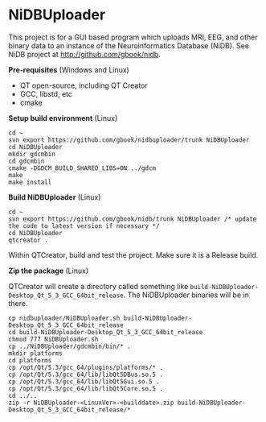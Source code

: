 # NiDBUploader

This project is for a GUI based program which uploads MRI, EEG, and other binary data to an instance of the Neuroinformatics Database (NiDB). See NiDB project at http://github.com/gbook/nidb.

**Pre-requisites** (Windows and Linux)

* QT open-source, including QT Creator
* GCC, libstd, etc
* cmake

**Setup build environment** (Linux)

    cd ~
    svn export https://github.com/gbook/nidbuploader/trunk NiDBUploader
    cd NiDBUploader
    mkdir gdcmbin
    cd gdcmbin
    cmake -DGDCM_BUILD_SHARED_LIBS=ON ../gdcm
    make
    make install

**Build NiDBUploader** (Linux)

    cd ~
    svn export https://github.com/gbook/nidb/trunk NiDBUploader /* update the code to latest version if necessary */
    cd NiDBUploader
    qtcreator .

Within QTCreator, build and test the project. Make sure it is a Release build.

**Zip the package** (Linux)

QTCreator will create a directory called something like `build-NiDBUploader-Desktop_Qt_5_3_GCC_64bit_release`. The NiDBUploader binaries will be in there.

    cp nidbuploader/NiDBUploader.sh build-NiDBUploader-Desktop_Qt_5_3_GCC_64bit_release
    cd build-NiDBUploader-Desktop_Qt_5_3_GCC_64bit_release
    chmod 777 NiDBUploader.sh
    cp ../NiDBUploader/gdcmbin/bin/* .
    mkdir platforms
    cd platforms
    cp /opt/Qt/5.3/gcc_64/plugins/platforms/* .
    cp /opt/Qt/5.3/gcc_64/lib/libQt5DBus.so.5 .
    cp /opt/Qt/5.3/gcc_64/lib/libQt5Gui.so.5 .
    cp /opt/Qt/5.3/gcc_64/lib/libQt5Core.so.5 .
    cd ../..
    zip -r NiDBUploader-<LinuxVer>-<builddate>.zip build-NiDBUploader-Desktop_Qt_5_3_GCC_64bit_release/*

